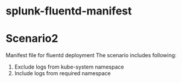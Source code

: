 # splunk-fluentd-manifest
# Scenario2
Manifest file for fluentd deployment
The scenario includes following:
1. Exclude logs from kube-system namespace
2. Include logs from required namespace

